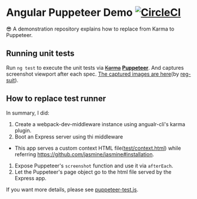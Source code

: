 # Angular Puppeteer Demo [![CircleCI](https://circleci.com/gh/Quramy/angular-puppeteer-demo.svg?style=svg)](https://circleci.com/gh/Quramy/angular-puppeteer-demo)

:sunglasses: A demonstration repository explains how to replace from Karma to Puppeteer.

## Running unit tests

Run `ng test` to execute the unit tests via ~~[Karma](https://karma-runner.github.io)~~ **[Puppeteer](https://github.com/GoogleChrome/puppeteer)**.
And captures screenshot viewport after each spec. [The captured images are here](https://s3.amazonaws.com/reg-publish-bucket-dc9621d1-4693-41e6-8e94-51eaeea162fb/06039132dbfe644740481e18dbc8e53019e91ace/index.html)(by [reg-suit](https://github.com/reg-viz/reg-suit)).

## How to replace test runner

In summary, I did:

1. Create a webpack-dev-middleware instance using angualr-cli's karma plugin.
1. Boot an Express server using thi middleware
  - This app serves a custom context HTML file([test/context.html](test/context.html)) while referring https://github.com/jasmine/jasmine#installation.
1. Expose Puppeteer's `screenshot` function and use it via `afterEach`.
1. Let the Puppeteer's page object go to the html file served by the Express app.

If you want more details, please see [puppeteer-test.js](puppeteer-test.js).
